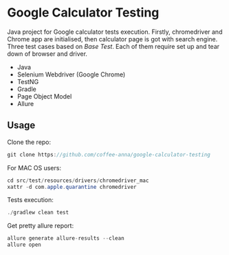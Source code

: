 # Google Calculator Testing

Java project for Google calculator tests execution.
Firstly, chromedriver and Chrome app are initialised, then calculator page is got with search engine. Three test cases based on *Base Test*. Each of them require set up and tear down of browser and driver. 
- Java
- Selenium Webdriver (Google Chrome)
- TestNG
- Gradle
- Page Object Model
- Allure

## Usage

Clone the repo:
```java
git clone https://github.com/coffee-anna/google-calculator-testing
```
For MAC OS users:
```java
cd src/test/resources/drivers/chromedriver_mac
xattr -d com.apple.quarantine chromedriver
```
Tests execution:
```java
./gradlew clean test
```
Get pretty allure report:
```java
allure generate allure-results --clean
allure open
```